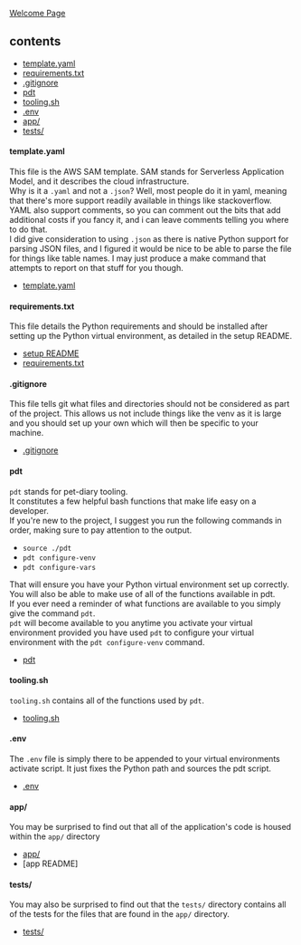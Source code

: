 [Welcome Page](../README.md)

## __contents__
* [template.yaml](#templateyaml)
* [requirements.txt](#requirementstxt)
* [.gitignore](#gitignore)
* [pdt](#pdt)
* [tooling.sh](#toolingsh)
* [.env](#env)
* [app/](#app)
* [tests/](#tests)


#### __template.yaml__
This file is the AWS SAM template. SAM stands for Serverless Application Model, and it describes the cloud infrastructure.  
Why is it a `.yaml` and not a `.json`? Well, most people do it in yaml, meaning that there's more support readily available in things like stackoverflow. YAML also support comments, so you can comment out the bits that add additional costs if you fancy it, and i can leave comments telling you where to do that.  
I did give consideration to using `.json` as there is native Python support for parsing JSON files, and I figured it would be nice to be able to parse the file for things like table names. I may just produce a make command that attempts to report on that stuff for you though.  
* [template.yaml](../template.yaml)

#### __requirements.txt__
This file details the Python requirements and should be installed after setting up the Python virtual environment, as detailed in the setup README.
* [setup README](./SET_UP_README.md)
* [requirements.txt](../requirements.txt)

#### __.gitignore__
This file tells git what files and directories should not be considered as part of the project. This allows us not include things like the venv as it is large and you should set up your own which will then be specific to your machine.
* [.gitignore](../.gitignore)

#### __pdt__
`pdt` stands for pet-diary tooling.  
It constitutes a few helpful bash functions that make life easy on a developer.  
If you're new to the project, I suggest you run the following commands in order, making sure to pay attention to the output.  

* `source ./pdt`  
* `pdt configure-venv`  
* `pdt configure-vars`  

That will ensure you have your Python virtual environment set up correctly.  
You will also be able to make use of all of the functions available in pdt.  
If you ever need a reminder of what functions are available to you simply give the command `pdt`.  
`pdt` will become available to you anytime you activate your virtual environment provided you have used `pdt` to configure your virtual environment with the `pdt configure-venv` command.
* [pdt](../pdt)

#### __tooling.sh__
`tooling.sh` contains all of the functions used by `pdt`.
* [tooling.sh](../tooling.sh)


#### __.env__
The `.env` file is simply there to be appended to your virtual environments activate script. It just fixes the Python path and sources the pdt script.
* [.env](../.env)

#### __app/__
You may be surprised to find out that all of the application's code is housed within the `app/` directory
* [app/](../app/)
* [app README]

#### __tests/__
You may also be surprised to find out that the `tests/` directory contains all of the tests for the files that are found in the `app/` directory.
* [tests/](../tests/)
